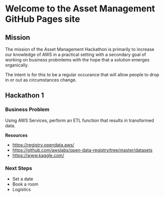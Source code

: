 # Welcome to the Asset Management GitHub Pages site

## Mission
The mission of the Asset Management Hackathon is primarily to increase our knowledge of AWS in a practical setting with a secondary goal of working on business probmlems with the hope that a solution emerges organically.

The intent is for this to be a regular occurance that will allow people to drop in or out as circumstances change.

## Hackathon 1

### Business Problem
Using AWS Services, perform an ETL function that results in transformed data.

**Resources**
- https://registry.opendata.aws/
- https://github.com/awslabs/open-data-registry/tree/master/datasets
- https://www.kaggle.com/

### Next Steps
- Set a date
- Book a room
- Logistics